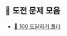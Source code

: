 ## 📌 도전 문제 모음
- [📂 100 도달하기 폴더](https://github.com/jsysunny/Coding/tree/main/250802/100%20%EB%8F%84%EB%8B%AC%ED%95%98%EA%B8%B0)
